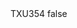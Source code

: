 <?xml version="1.0" encoding="UTF-8"?>
<CustomMetadata xmlns="http://soap.sforce.com/2006/04/metadata">
    <label>TXU354</label>
    <protected>false</protected>
</CustomMetadata>

